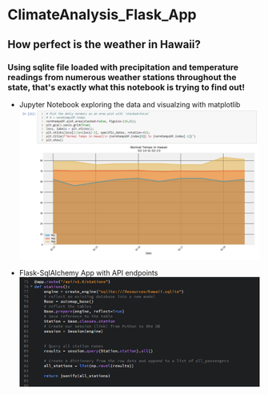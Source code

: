 # ClimateAnalysis_Flask_App

## How perfect is the weather in Hawaii?
### Using sqlite file loaded with precipitation and temperature readings from numerous weather stations throughout the state, that's exactly what this notebook is trying to find out!

* Jupyter Notebook exploring the data and visualzing with matplotlib
![temps](img/ClimateAnalysis_Screenshot_HawaiiTemp.png)

* Flask-SqlAlchemy App with API endpoints
![flask](img/ClimateAnalysis_Flask_app.png)
